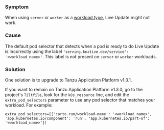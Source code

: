 ### Symptom

When using `server` or `worker` as a
[workload type](https://docs.vmware.com/en/VMware-Tanzu-Application-Platform/1.3/tap/GUID-workloads-workload-types.html#types),
Live Update might not work.

### Cause

The default pod selector that detects when a pod is ready to do Live Update is incorrectly using
the label `'serving.knative.dev/service': '<workload_name>'`.
This label is not present on  `server` or `worker` workloads.

### Solution

One solution is to upgrade to Tanzu Application Platform v1.3.1.

If you want to remain on Tanzu Application Platform v1.3.0, go to the project's `Tiltfile`, look for
the `k8s_resource` line, and edit the `extra_pod_selectors` parameter to use any pod selector that
matches your workload. For example:

```code
extra_pod_selectors=[{'carto.run/workload-name': '<workload_name>', 'app.kubernetes.io/component': 'run', 'app.kubernetes.io/part-of': '<workload_name>'}]
```
